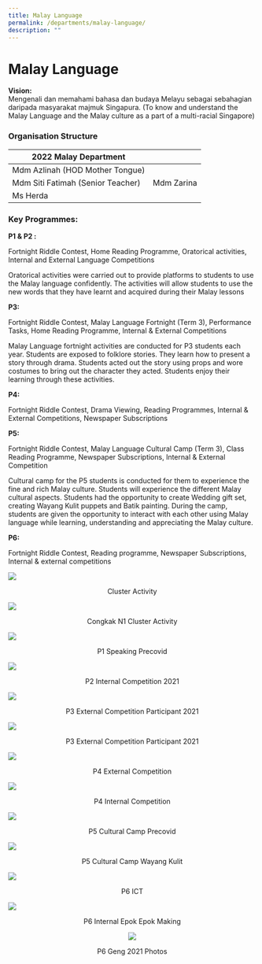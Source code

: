 ```yaml
---
title: Malay Language
permalink: /departments/malay-language/
description: ""
---
```

# **Malay Language**

**Vision:**    
Mengenali dan memahami bahasa dan budaya Melayu sebagai sebahagian daripada masyarakat majmuk Singapura. (To know and understand the Malay Language and the Malay culture as a part of a multi-racial Singapore)

### Organisation Structure

| 2022 Malay Department 	|  	|
|---	|---	|
|  Mdm Azlinah (HOD Mother Tongue) 	|  	|
| Mdm Siti Fatimah (Senior Teacher) 	| Mdm Zarina 	|
| Ms Herda 	|  	|

### Key Programmes:

**P1 & P2 :**

Fortnight Riddle Contest, Home Reading Programme, Oratorical activities, Internal and External Language Competitions

Oratorical activities were carried out to provide platforms to students to use the Malay language confidently. The activities will allow students to use the new words that they have learnt and acquired during their Malay lessons

**P3:**

Fortnight Riddle Contest, Malay Language Fortnight (Term 3), Performance Tasks, Home Reading Programme, Internal & External Competitions

Malay Language fortnight activities are conducted for P3 students each year. Students are exposed to folklore stories. They learn how to present a story through drama. Students acted out the story using props and wore costumes to bring out the character they acted. Students enjoy their learning through these activities.

**P4:**

Fortnight Riddle Contest, Drama Viewing, Reading Programmes, Internal & External Competitions, Newspaper Subscriptions

**P5:**

Fortnight Riddle Contest, Malay Language Cultural Camp (Term 3), Class Reading Programme, Newspaper Subscriptions, Internal & External Competition

Cultural camp for the P5 students is conducted for them to experience the fine and rich Malay culture. Students will experience the different Malay cultural aspects. Students had the opportunity to create Wedding gift set, creating Wayang Kulit puppets and Batik painting. During the camp, students are given the opportunity to interact with each other using Malay language while learning, understanding and appreciating the Malay culture.

**P6:**

Fortnight Riddle Contest, Reading programme, Newspaper Subscriptions, Internal & external competitions

![](/images/cluster-activity-300x225.jpg)
<center>Cluster Activity</center>

![](/images/Congkak-N1-cluster-activity-300x246.jpg)
<center>Congkak N1 Cluster Activity</center>

![](/images/P1-speaking_precovid-300x282.jpg)
<center>P1 Speaking Precovid</center>

![](/images/P2-internal-competition-2021-245x300.jpg)
<center>P2 Internal Competition 2021</center>

![](/images/P3-external-competition-participant-2021.jpg)
<center>P3 External Competition Participant 2021</center>

![](/images/P3-external-competition-participant2-2021.jpg)
<center>P3 External Competition Participant 2021</center>

![](/images/P4-external-competition-225x300.jpg)
<center>P4 External Competition</center>

![](/images/P4-internal-competition-300x240.jpg)
<center>P4 Internal Competition</center>

![](/images/P5-cultural-camp_precovid-300x269.jpg)
<center>P5 Cultural Camp Precovid</center>

![](/images/P5-Cultural-camp_wayang-kulit-300x169.jpg)
<center>P5 Cultural Camp Wayang Kulit</center>

![](/images/P6-ICT-235x300.jpg)
<center>P6 ICT</center>

![](/images/P6-Internal-epok-epok-making-162x300.jpg)
<center>P6 Internal Epok Epok Making<center>
	
![](/images/p6_GenG_2021_photos-290x300.jpg)
<center>P6 Geng 2021 Photos</center>